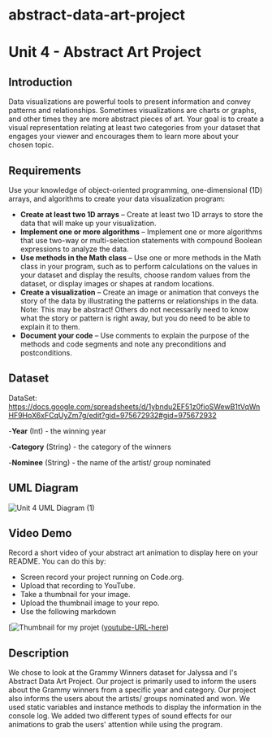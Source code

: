 # abstract-data-art-project
# Unit 4 - Abstract Art Project

## Introduction

Data visualizations are powerful tools to present information and convey patterns and relationships. Sometimes visualizations are charts or graphs, and other times they are more abstract pieces of art. Your goal is to create a visual representation relating at least two categories from your dataset that engages your viewer and encourages them to learn more about your chosen topic.

## Requirements

Use your knowledge of object-oriented programming, one-dimensional (1D) arrays, and algorithms to create your data visualization program:

- **Create at least two 1D arrays** – Create at least two 1D arrays to store the data that will make up your visualization.
- **Implement one or more algorithms** – Implement one or more algorithms that use two-way or multi-selection statements with compound Boolean expressions to analyze the data.
- **Use methods in the Math class** – Use one or more methods in the Math class in your program, such as to perform calculations on the values in your dataset and display the results, choose random values from the dataset, or display images or shapes at random locations.
- **Create a visualization** – Create an image or animation that conveys the story of the data by illustrating the patterns or relationships in the data.
  Note: This may be abstract! Others do not necessarily need to know what the story or pattern is right away, but you do need to be able to explain it to them.
- **Document your code** – Use comments to explain the purpose of the methods and code segments and note any preconditions and postconditions.

## Dataset

DataSet: https://docs.google.com/spreadsheets/d/1ybndu2EF51z0fioSWewB1tVqWnHF9HoX6xFCqUyZm7g/edit?gid=975672932#gid=975672932

-**Year** (Int) - the winning year

-**Category** (String) - the category of the winners

-**Nominee** (String) - the name of the artist/ group nominated

## UML Diagram

![Unit 4 UML Diagram (1)](https://github.com/user-attachments/assets/a243c888-380e-4498-836c-88f03c4a5024)


## Video Demo

Record a short video of your abstract art animation to display here on your README. You can do this by:

- Screen record your project running on Code.org.
- Upload that recording to YouTube.
- Take a thumbnail for your image.
- Upload the thumbnail image to your repo.
- Use the following markdown

[![Thumbnail for my projet](https://github.com/user-attachments/assets/ec18512e-f0ce-4b3f-ade7-eeeafa574596)
([youtube-URL-here](https://www.youtube.com/watch?v=_w-toJiOsjE))

## Description

We chose to look at the Grammy Winners dataset for Jalyssa and I's Abstract Data Art Project. Our project is primarily used to inform the users about the Grammy winners from a specific year and category. Our project also informs the users about the artists/ groups nominated and won. We used static variables and instance methods to display the information in the console log. We added two different types of sound effects for our animations to grab the users' attention while using the program.
